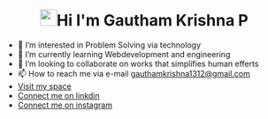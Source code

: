 <h1 align="center"> <img src="https://raw.githubusercontent.com/MartinHeinz/MartinHeinz/master/wave.gif" width="30px">Hi I'm Gautham Krishna P</h1>

- 👀 I’m interested in Problem Solving via technology
- 🌱 I’m currently learning Webdevelopment and engineering
- 💞️ I’m looking to collaborate on works that simplifies human efferts
- 📫 How to reach me via e-mail gauthamkrishna1312@gmail.com
- [Visit my space](https://gauthamkrishna.netlify.app)
- [Connect me on linkdin](https://www.linkedin.com/in/gautham-krishna-p-2bb4781b3/)
- [Connect me on instagram](https://www.instagram.com/c_tech_guy)

<!---
gauthamkrishna1312/gauthamkrishna1312 is a ✨ special ✨ repository because its `README.md` (this file) appears on your GitHub profile.
You can click the Preview link to take a look at your changes.
--->

